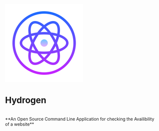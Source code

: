  ![Screenshot](hydrogen2.png)


<p align="center">
  <h1> Hydrogen</h1><br>
  **An Open Source Command Line Application for checking the Availibility of a website**
</p>
